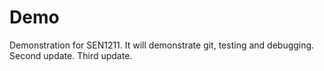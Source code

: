 # Demo
Demonstration for SEN1211. It will demonstrate git, testing and debugging. Second update. Third update.